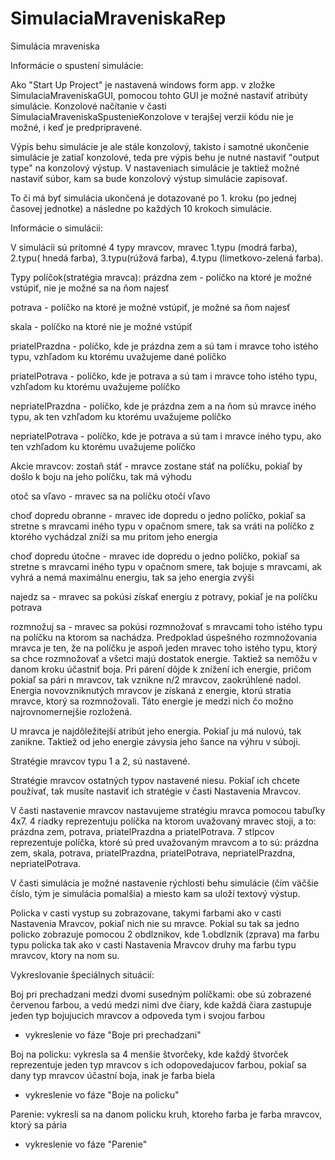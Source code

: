 # SimulaciaMraveniskaRep
Simulácia mraveniska

Informácie o spustení simulácie:

Ako "Start Up Project" je nastavená windows form app. v zložke SimulaciaMraveniskaGUI, pomocou tohto GUI je možné nastaviť atribúty simulácie. Konzolové načítanie v časti SimulaciaMraveniskaSpustenieKonzolove v terajšej verzii kódu nie je možné, i keď je predpripravené.

Výpis behu simulácie je ale stále konzolový, takisto i samotné ukončenie simulácie je zatiaľ konzolové, teda pre výpis behu 
je nutné nastaviť "output type" na konzolový výstup.
V nastaveniach simulácie je taktiež možné nastaviť súbor, kam sa bude konzolový výstup simulácie zapisovať.

To či má byť simulácia ukončená je dotazované po 1. kroku (po jednej časovej jednotke) a následne po každých 10 krokoch simulácie.

Informácie o simulácii:

V simulácii sú prítomné 4 typy mravcov, mravec 1.typu (modrá farba), 2.typu( hnedá farba), 3.typu(rúžová farba), 
4.typu (limetkovo-zelená farba).

Typy políčok(stratégia mravca):
prázdna zem - políčko na ktoré je možné vstúpiť,
nie je možné sa na ňom najesť

potrava - políčko na ktoré je možné vstúpiť,
je možné sa ňom najesť

skala - políčko na ktoré nie je možné vstúpiť

priatelPrazdna - políčko, kde je prázdna zem a sú tam
i mravce toho istého typu, vzhľadom ku ktorému uvažujeme
dané políčko

priatelPotrava - políčko, kde je potrava a sú tam i mravce toho
istého typu, vzhľadom ku ktorému uvažujeme políčko

nepriatelPrazdna - políčko, kde je prázdna zem a na ňom sú 
mravce iného typu, ak ten vzhľadom ku ktorému  uvažujeme 
políčko

nepriatelPotrava - políčko, kde je potrava a sú tam i mravce
iného typu, ako ten vzhľadom ku ktorému uvažujeme 
políčko

Akcie mravcov:
zostaň stáť - mravce zostane stáť na políčku, pokiaľ by došlo k
boju na jeho políčku, tak má výhodu

otoč sa vľavo - mravec sa na políčku otočí vľavo

choď dopredu obranne - mravec ide dopredu o jedno políčko, pokiaľ sa stretne s
mravcami iného typu v opačnom smere, tak sa vráti na políčko z ktorého vychádzal
zníži sa mu pritom jeho energia

choď dopredu útočne - mravec ide dopredu o jedno políčko, pokiaľ sa stretne s
mravcami iného typu v opačnom smere, tak bojuje s mravcami, ak vyhrá a 
nemá maximálnu energiu, tak sa jeho energia zvýši

najedz sa - mravec sa pokúsi získať energiu z potravy, pokiaľ je na políčku potrava

rozmnožuj sa - mravec sa pokúsi rozmnožovať s mravcami toho istého typu na 
políčku na ktorom sa nachádza. Predpoklad úspešného rozmnožovania mravca
je ten, že na políčku je aspoň jeden mravec toho istého typu, ktorý sa chce rozmnožovať
a všetci majú dostatok energie. Taktiež sa nemôžu v danom kroku účastniť boja.
Pri párení dôjde k znížení ich energie, pričom pokiaľ sa pári n mravcov, tak vznikne n/2 
mravcov, zaokrúhlené nadol. Energia novovzniknutých mravcov je získaná z energie, ktorú
stratia mravce, ktorý sa rozmnožovali. Táto energie je medzi nich čo možno najrovnomernejšie
rozložená.

U mravca je najdôležitejší atribút jeho energia. Pokiaľ ju má nulovú, tak zanikne. Taktiež od
jeho energie závysia jeho šance na výhru v súboji.

Stratégie mravcov typu 1 a 2, sú nastavené. 

Stratégie mravcov ostatných typov nastavené niesu. 
Pokiaľ ich chcete používať, tak musíte nastaviť ich stratégie v časti Nastavenia Mravcov.

V časti nastavenie mravcov nastavujeme stratégiu mravca pomocou tabuľky 4x7.
4 riadky reprezentuju políčka na ktorom uvažovaný mravec stoji, a to: prázdna zem, potrava,
priatelPrazdna a priatelPotrava.
7 stlpcov reprezentuje políčka, ktoré sú pred uvažovaným mravcom a to sú:
prázdna zem, skala, potrava, priatelPrazdna, priatelPotrava, nepriatelPrazdna, nepriatelPotrava.

V časti simulácia je možné nastavenie rýchlosti behu simulácie (čím väčšie číslo, tým je simulácia
pomalšia) a miesto kam sa uloží textový výstup.

Policka v casti vystup su zobrazovane, takymi farbami ako v casti Nastavenia Mravcov, pokiaľ
nich nie su mravce. Pokial su tak sa jedno policko zobrazuje pomocou 2
obdlznikov, kde 1.obdlznik (zprava) ma farbu typu policka tak ako v casti Nastavenia Mravcov
druhy ma farbu typu mravcov, ktory na nom su.

Vykreslovanie špeciálnych situácií:

Boj pri prechadzani medzi dvomi susedným políčkami: obe sú zobrazené červenou farbou, a 
vedú medzi nimi dve čiary, kde každá čiara zastupuje jeden typ bojujucich mravcov a odpoveda
tym i svojou farbou 
- vykreslenie vo fáze "Boje pri prechadzani"

Boj na policku: vykresla sa 4 menšie štvorčeky, kde každý štvorček reprezentuje jeden typ mravcov
s ich odopovedajucov farbou, pokiaľ sa dany typ mravcov účastní boja, inak je farba biela
- vykreslenie vo fáze "Boje na policku"

Parenie: vykresli sa na danom policku kruh, ktoreho farba je farba mravcov, ktorý sa pária
- vykreslenie vo fáze "Parenie"
